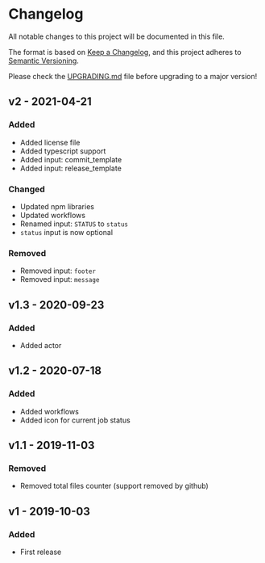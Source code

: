 # Changelog

All notable changes to this project will be documented in this file.

The format is based on [Keep a Changelog](https://keepachangelog.com/en/1.0.0/), and this project adheres
to [Semantic Versioning](https://semver.org/spec/v2.0.0.html).

Please check the [UPGRADING.md](https://github.com/Lukasss93/laravel-larex/blob/master/UPGRADING.md)
file before upgrading to a major version!


## v2 - 2021-04-21
### Added
- Added license file
- Added typescript support
- Added input: commit_template
- Added input: release_template

### Changed
- Updated npm libraries
- Updated workflows
- Renamed input: `STATUS` to `status`
- `status` input is now optional

### Removed
- Removed input: `footer`
- Removed input: `message`


## v1.3 - 2020-09-23
### Added
- Added actor


## v1.2 - 2020-07-18
### Added
- Added workflows
- Added icon for current job status


## v1.1 - 2019-11-03
### Removed
- Removed total files counter (support removed by github)


## v1 - 2019-10-03
### Added
- First release
